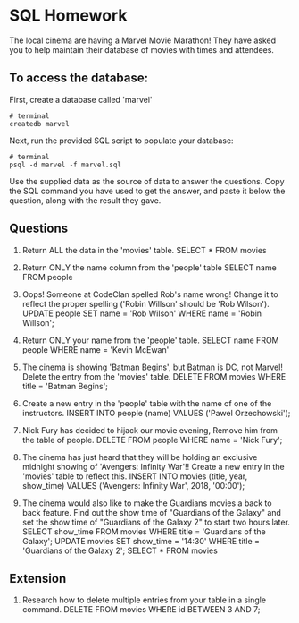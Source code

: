 # SQL Homework

The local cinema are having a Marvel Movie Marathon! They have asked you to help maintain their database of movies with times and attendees.

## To access the database:

First, create a database called 'marvel'

```
# terminal
createdb marvel
```

Next, run the provided SQL script to populate your database:

```
# terminal
psql -d marvel -f marvel.sql
```

Use the supplied data as the source of data to answer the questions. Copy the SQL command you have used to get the answer, and paste it below the question, along with the result they gave.

## Questions

1.  Return ALL the data in the 'movies' table.
  SELECT * FROM movies

2.  Return ONLY the name column from the 'people' table
  SELECT name FROM people

3.  Oops! Someone at CodeClan spelled Rob's name wrong! Change it to reflect the proper spelling ('Robin Willson' should be 'Rob Wilson').
  UPDATE people SET name = 'Rob Wilson' WHERE name = 'Robin Willson';

4.  Return ONLY your name from the 'people' table.
  SELECT name FROM people WHERE name = 'Kevin McEwan'

5.  The cinema is showing 'Batman Begins', but Batman is DC, not Marvel! Delete the entry from the 'movies' table.
  DELETE FROM movies WHERE title = 'Batman Begins';

6.  Create a new entry in the 'people' table with the name of one of the instructors.
  INSERT INTO people (name) VALUES ('Pawel Orzechowski');

7.  Nick Fury has decided to hijack our movie evening, Remove him from the table of people.
  DELETE FROM people WHERE name = 'Nick Fury';

8.  The cinema has just heard that they will be holding an exclusive midnight showing of 'Avengers: Infinity War'!! Create a new entry in the 'movies' table to reflect this.
  INSERT INTO movies (title, year, show_time) VALUES ('Avengers: Infinity War', 2018, '00:00');

9.  The cinema would also like to make the Guardians movies a back to back feature. Find out the show time of "Guardians of the Galaxy" and set the show time of "Guardians of the Galaxy 2" to start two hours later.
  SELECT show_time FROM movies WHERE title = 'Guardians of the Galaxy';
  UPDATE movies SET show_time = '14:30' WHERE title = 'Guardians of the Galaxy 2';
  SELECT * FROM movies

## Extension

1.  Research how to delete multiple entries from your table in a single command.
  DELETE FROM movies WHERE id BETWEEN 3 AND 7;
